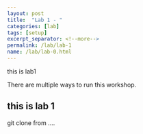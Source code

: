 ```yaml
---
layout: post
title:  "Lab 1 - "
categories: [lab]
tags: [setup]
excerpt_separator: <!--more-->
permalink: /lab/lab-1
name: /lab/lab-0.html
---
```


this is lab1
<!--more-->

There are multiple ways to run this workshop.

## this is lab 1
git clone from ....
